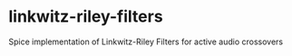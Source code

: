 # linkwitz-riley-filters
Spice implementation of Linkwitz-Riley Filters for active audio crossovers
